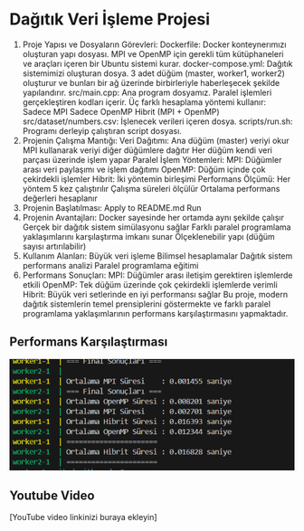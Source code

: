# Dağıtık Veri İşleme Projesi

1. Proje Yapısı ve Dosyaların Görevleri:
Dockerfile: Docker konteynerımızı oluşturan yapı dosyası. MPI ve OpenMP için gerekli tüm kütüphaneleri ve araçları içeren bir Ubuntu sistemi kurar.
docker-compose.yml: Dağıtık sistemimizi oluşturan dosya. 3 adet düğüm (master, worker1, worker2) oluşturur ve bunları bir ağ üzerinde birbirleriyle haberleşecek şekilde yapılandırır.
src/main.cpp: Ana program dosyamız. Paralel işlemleri gerçekleştiren kodları içerir. Üç farklı hesaplama yöntemi kullanır:
Sadece MPI
Sadece OpenMP
Hibrit (MPI + OpenMP)
src/dataset/numbers.csv: İşlenecek verileri içeren dosya.
scripts/run.sh: Programı derleyip çalıştıran script dosyası.
2. Projenin Çalışma Mantığı:
Veri Dağıtımı:
Ana düğüm (master) veriyi okur
MPI kullanarak veriyi diğer düğümlere dağıtır
Her düğüm kendi veri parçası üzerinde işlem yapar
Paralel İşlem Yöntemleri:
MPI: Düğümler arası veri paylaşımı ve işlem dağıtımı
OpenMP: Düğüm içinde çok çekirdekli işlemler
Hibrit: İki yöntemin birleşimi
Performans Ölçümü:
Her yöntem 5 kez çalıştırılır
Çalışma süreleri ölçülür
Ortalama performans değerleri hesaplanır
3. Projenin Başlatılması:
Apply to README.md
Run
4. Projenin Avantajları:
Docker sayesinde her ortamda aynı şekilde çalışır
Gerçek bir dağıtık sistem simülasyonu sağlar
Farklı paralel programlama yaklaşımlarını karşılaştırma imkanı sunar
Ölçeklenebilir yapı (düğüm sayısı artırılabilir)
5. Kullanım Alanları:
Büyük veri işleme
Bilimsel hesaplamalar
Dağıtık sistem performans analizi
Paralel programlama eğitimi
6. Performans Sonuçları:
MPI: Düğümler arası iletişim gerektiren işlemlerde etkili
OpenMP: Tek düğüm üzerinde çok çekirdekli işlemlerde verimli
Hibrit: Büyük veri setlerinde en iyi performansı sağlar
Bu proje, modern dağıtık sistemlerin temel prensiplerini göstermekte ve farklı paralel programlama yaklaşımlarının performans karşılaştırmasını yapmaktadır.

## Performans Karşılaştırması
![Performans Karşılaştırması](karsılaştırma.png)
## Youtube Video
[YouTube video linkinizi buraya ekleyin] 